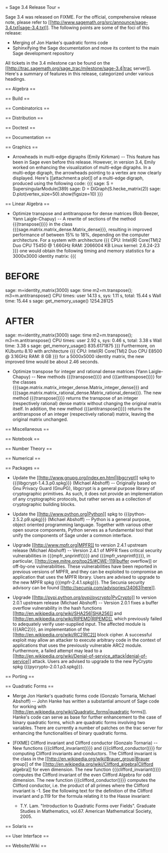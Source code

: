 = Sage 3.4 Release Tour =

Sage 3.4 was released on FIXME. For the official, comprehensive release note, please refer to [[http://www.sagemath.org/src/announce/sage-3.4.txt|sage-3.4.txt]]. The following points are some of the foci of this release:

 * Merging of Jon Hanke's quadratic forms code
 * Sphinxifying the Sage documentation and move its content to the main Sage development repository

All tickets in the 3.4 milestone can be found on the [[http://trac.sagemath.org/sage_trac/milestone/sage-3.4|trac server]]. Here's a summary of features in this release, categorized under various headings.

== Algebra ==

== Build ==

== Combinatorics ==

== Distribution ==

== Doctest ==

== Documentation ==


== Graphics ==


 * Arrowheads in multi-edge digraphs (Emily Kirkman) -- This feature has been in Sage even before this release. However, in version 3.4, Emily worked on enhancing the visualization of multi-edge digraphs. In a multi-edge digraph, the arrowheads pointing to a vertex are now clearly displayed. Here's [[attachment:a plot]] of a multi-edge digraph, produced using the following code:
 {{{
sage: S = SupersingularModule(389)
sage: D = DiGraph(S.hecke_matrix(2))
sage: D.plot(vertex_size=50).show(figsize=10)
 }}}


== Linear Algebra ==


 * Optimize transpose and antitranspose for dense matrices (Rob Beezer, Yann Laigle-Chapuy) -- A rewrite of sections of the method {{{transpose()}}} in the class {{{sage.matrix.matrix_dense.Matrix_dense}}}, resulting in improved performance of between 15% to 18%, depending on the computer architecture. For a system with architecture
 {{{
CPU: Intel(R) Core(TM)2 Duo CPU T5450  @ 1.66GHz
RAM: 2066004 KB
Linux kernel: 2.6.24-23
 }}}
 one would obtain the following timing and memory statistics for a 3000x3000 identity matrix:
 {{{
# BEFORE
sage: m=identity_matrix(3000)
sage: time m2=m.transpose(); m3=m.antitranspose()
CPU times: user 14.13 s, sys: 1.11 s, total: 15.44 s
Wall time: 15.44 s
sage: get_memory_usage()
1254.28125

# AFTER
sage: m=identity_matrix(3000)
sage: time m2=m.transpose(); m3=m.antitranspose()
CPU times: user 2.92 s, sys: 0.46 s, total: 3.38 s
Wall time: 3.38 s
sage: get_memory_usage()
835.6171875
 }}}
 Furthermore, on KUbuntu 8.10 with architecture
 {{{
CPU: Intel(R) Core(TM)2 Duo CPU E8500 @ 3.16GHz
RAM: 8 GB
 }}}
 for a 5000x5000 identity matrix, the new improved time would be about 2.46 seconds.


 * Optimize transpose for integer and rational dense matrices (Yann Laigle-Chapuy) -- New methods {{{transpose()}}} and {{{antitranspose()}}} for the classes {{{sage.matrix.matrix_integer_dense.Matrix_integer_dense}}} and {{{sage.matrix.matrix_rational_dense.Matrix_rational_dense}}}. The new method {{{transpose()}}} returns the transpose of an integer (respectively rational) dense matrix without changing the original matrix itself. In addition, the new method {{{antitranspose()}}} returns the antitranspose of an integer (respectively rational) matrix, leaving the original matrix unchanged.


== Miscellaneous ==

== Notebook ==

== Number Theory ==

== Numerical ==


== Packages ==


 * Update the [[http://www.gnupg.org/index.en.html|libgcrypt]] spkg to {{{libgcrypt-1.4.3.p0.spkg}}} (Michael Abshoff) -- Originally based on Gnu Privacy Guard (GnuPG), libgcrypt is a general purpose library of cryptographic primitives. As such, it does not provide an implementation of any cryptographic protocols, but rather serves as a collection of cryptographic building blocks.


 * Update the [[http://www.python.org|Python]] spkg to {{{python-2.5.2.p9.spkg}}} (Michael Abshoff) -- Python is a general purpose, object oriented programming language. Together with various other open source components, Python serves as a fundamental tool that unify the components of Sage under a common interface.


 * Upgrade [[http://www.mpfr.org|MPFR]] to version 2.4.1 upstream release (Michael Abshoff) -- Version 2.4.1 of MPFR fixes critical security vulnerabilities in {{{mpfr_snprintf()}}} and {{{mpfr_vsnprintf()}}}, in particular, [[http://cwe.mitre.org/top25/#CWE-119|buffer overflow]] or off-by-one vulnerabilities. These vulnerabilities have been reported in previous versions of MPFR, and they can be exploited to compromise an application that uses the MPFR library. Users are advised to upgrade to the new MPFR spkg {{{mpfr-2.4.1.spkg}}}. The Secunia security advisory can be found [[http://secunia.com/advisories/34063|here]].


 * Upgrade [[http://pypi.python.org/pypi/pycrypto|PyCrypto]] to version 2.0.1 upstream release (Michael Abshoff) -- Version 2.0.1 fixes a buffer overflow vulnerability in the hash functions [[http://en.wikipedia.org/wiki/SHA256|SHA256]] and [[http://en.wikipedia.org/wiki/RIPEMD|RIPEMD]], which previously failed to adequately verify user-supplied input. The affected module is {{{ARC2}}}, an implementation of the [[http://en.wikipedia.org/wiki/RC2|RC2]] block cipher. A successful exploit may allow an attacker to execute arbitrary code in the context of applications that uses the previously vulnerable ARC2 module. Furthermore, a failed attempt may lead to a [[http://en.wikipedia.org/wiki/Denial-of-service_attack|denial-of-service]] attack. Users are advised to upgrade to the new PyCrypto spkg {{{pycrypto-2.0.1.p3.spkg}}}.


== Porting ==


== Quadratic Forms ==


 * Merge Jon Hanke's quadratic forms code (Gonzalo Tornaria, Michael Abshoff) -- John Hanke has written a substantial amount of Sage code for working with [[http://en.wikipedia.org/wiki/Quadratic_forms|quadratic forms]]. Hanke's code can serve as base for further enhancement to the case of binary quadratic forms, which are quadratic forms involving two variables. There are currently a number of patches on the trac server for enhancing the functionalities of binary quadratic forms.


 * [FIXME] Clifford invariant and Clifford conductor (Gonzalo Tornaria) -- New functions {{{clifford_invariant()}}} and {{{clifford_conductor()}}} for computing Clifford invariants and conductors. The Clifford invariant is the class in the [[http://en.wikipedia.org/wiki/Brauer_group|Brauer group]] of the [[http://en.wikipedia.org/wiki/Clifford_algebra|Clifford algebra]] for even dimension. The new function {{{clifford_invariant()}}} computes the Clifford invariant of the even Clifford Algebra for odd dimension. The new function {{{clifford_conductor()}}} computes the Clifford conductor, i.e. the product of all primes where the Clifford invariant is -1. See the following text for the definition of the Clifford invariant and p.119 for the formula relating it to the Hasse invariant:
   * T.Y. Lam. "Introduction to Quadratic Forms over Fields". Graduate Studies in Mathematics, vol.67. American Mathematical Society, 2005.



== Solaris ==

== User Interface ==

== Website/Wiki ==
